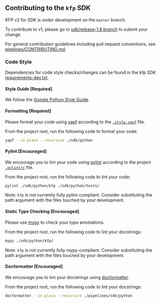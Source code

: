 ## Contributing to the `kfp` SDK
KFP v2 for SDK is under development on the `master` branch.

To contribute to v1, please go to [sdk/release-1.8 branch](https://github.com/kubeflow/pipelines/tree/sdk/release-1.8) to submit your change. 

For general contribution guidelines including pull request conventions, see [pipelines/CONTRIBUTING.md](https://github.com/kubeflow/pipelines/blob/master/CONTRIBUTING.md).

### Code Style
Dependencies for code style checks/changes can be found in the kfp SDK [requirements-dev.txt](https://github.com/kubeflow/pipelines/blob/master/sdk/python/requirements-dev.txt).


#### Style Guide [Required]
We follow the [Google Python Style Guide](https://google.github.io/styleguide/pyguide.html).

#### Formatting [Required]
Please format your code using [yapf](https://github.com/google/yapf) according to the [`.style.yapf`](https://github.com/kubeflow/pipelines/blob/master/.style.yapf) file.

From the project root, run the following code to format your code:
```sh
yapf --in-place --recursive ./sdk/python
```

#### Pylint [Encouraged]
We encourage you to lint your code using [pylint](https://pylint.org/) according to the project [`.pylintrc`](https://github.com/kubeflow/pipelines/blob/master/.pylintrc) file.

From the project root, run the following code to lint your code:
```sh
pylint ./sdk/python/kfp ./sdk/python/tests/
```

Note: `kfp` is not currently fully pylint-compliant. Consider substituting the path argument with the files touched by your development.

#### Static Type Checking [Encouraged]
Please use [mypy](https://mypy.readthedocs.io/en/stable/) to check your type annotations.

From the project root, run the following code to lint your docstrings:
```sh
mypy ./sdk/python/kfp/
```
Note: `kfp` is not currently fully mypy-compliant. Consider substituting the path argument with the files touched by your development.

#### Docformatter [Encouraged]
We encourage you to lint your docstrings using [docformatter](https://github.com/PyCQA/docformatter).

From the project root, run the following code to lint your docstrings:
```sh
docformatter --in-place --recursive ./pipelines/sdk/python
```
